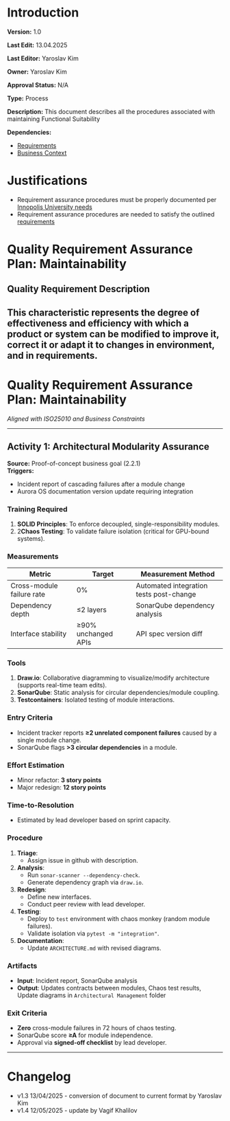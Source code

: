 # Introduction

**Version:** 1.0

**Last Edit:** 13.04.2025

**Last Editor:** Yaroslav Kim

**Owner:** Yaroslav Kim

**Approval Status:** N/A

**Type:** Process

**Description:** This document describes all the procedures associated with maintaining Functional Suitability

**Dependencies:**
- [Requirements](/Context%20and%20Requirements%20Management/EN/Requirements/Software%20Product%20Requirements.md)
- [Business Context](/Context%20and%20Requirements%20Management/EN/Context/Business%20Context.md)

# Justifications
- Requirement assurance procedures must be properly documented per [Innopolis University needs](</Context and Requirements Management/EN/Context/Business Context.md>)
- Requirement assurance procedures are needed to satisfy the outlined [requirements](</Context and Requirements Management/EN/Requirements/Software Product Requirements.md>)

# Quality Requirement Assurance Plan: Maintainability

## Quality Requirement Description
This characteristic represents the degree of effectiveness and efficiency with which a product or system can be modified to improve it, correct it or adapt it to changes in environment, and in requirements.
---

# Quality Requirement Assurance Plan: Maintainability  
*Aligned with ISO25010 and Business Constraints*

---

## **Activity 1: Architectural Modularity Assurance**  
**Source:** Proof-of-concept business goal (2.2.1)  
**Triggers:**  
- Incident report of cascading failures after a module change  
- Aurora OS documentation version update requiring integration  

### **Training Required**  
1. **SOLID Principles**: To enforce decoupled, single-responsibility modules.
2. 2**Chaos Testing**: To validate failure isolation (critical for GPU-bound systems).  

### **Measurements**  
| Metric | Target | Measurement Method |  
|--------|--------|--------------------|  
| Cross-module failure rate | 0% | Automated integration tests post-change |  
| Dependency depth | ≤2 layers | SonarQube dependency analysis |  
| Interface stability | ≥90% unchanged APIs | API spec version diff |  

### **Tools**  
1. **Draw.io**: Collaborative diagramming to visualize/modify architecture (supports real-time team edits).  
2. **SonarQube**: Static analysis for circular dependencies/module coupling.  
3. **Testcontainers**: Isolated testing of module interactions.  

### **Entry Criteria**  
- Incident tracker reports **≥2 unrelated component failures** caused by a single module change.  
- SonarQube flags **>3 circular dependencies** in a module.  

### **Effort Estimation**  
- Minor refactor: **3 story points** 
- Major redesign: **12 story points**   

### **Time-to-Resolution**  
- Estimated by lead developer based on sprint capacity.  

### **Procedure**  
1. **Triage**:  
   - Assign issue in github with description.    
2. **Analysis**:  
   - Run `sonar-scanner --dependency-check`.  
   - Generate dependency graph via `draw.io`.  
3. **Redesign**:  
   - Define new interfaces.  
   - Conduct peer review with lead developer.  
4. **Testing**:  
   - Deploy to `test` environment with chaos monkey (random module failures).  
   - Validate isolation via `pytest -m "integration"`.  
5. **Documentation**:  
   - Update `ARCHITECTURE.md` with revised diagrams.    

### **Artifacts**  
- **Input**: Incident report, SonarQube analysis  
- **Output**: Updates contracts between modules, Chaos test results, Update diagrams in `Architectural Management` folder  

### **Exit Criteria**  
- **Zero** cross-module failures in 72 hours of chaos testing.  
- SonarQube score **≥A** for module independence.  
- Approval via **signed-off checklist** by lead developer.  

---


# Changelog
- v1.3 13/04/2025 - conversion of document to current format by Yaroslav Kim
- v1.4 12/05/2025 - update by Vagif Khalilov
